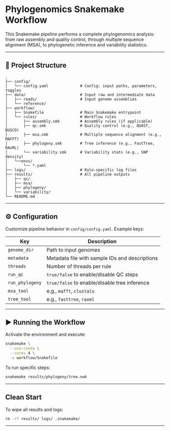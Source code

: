 # Phylogenomics Snakemake Workflow

This Snakemake pipeline performs a complete phylogenomics analysis: from raw assembly and quality control, through multiple sequence alignment (MSA), to phylogenetic inference and variability statistics.

---

## 📁 Project Structure

```
.
├── config/
│   └── config.yaml              # Config: input paths, parameters, toggles
├── data/                        # Input raw and intermediate data
│   ├── reads/                   # Input genome assemblies
│   └── reference/               
├── workflow/
│   ├── Snakefile                # Main Snakemake entrypoint
│   └── rules/                   # Workflow rules
│       ├── assembly.smk         # Assembly rules (if applicable)
│       ├── qc.smk               # Quality control (e.g., QUAST, BUSCO)
│       ├── msa.smk              # Multiple sequence alignment (e.g., MAFFT)
│       ├── phylogeny.smk        # Tree inference (e.g., FastTree, RAxML)
│       └── variability.smk      # Variability stats (e.g., SNP density)
│   └──envs/ 
│       └── *.yaml
├── logs/                        # Rule-specific log files
├── results/                     # All pipeline outputs
│   ├── qc/
│   ├── msa/
│   ├── phylogeny/
│   └── variability/
└── README.md
```

---

## ⚙️ Configuration

Customize pipeline behavior in `config/config.yaml`. Example keys:

| Key             | Description                                    |
| --------------- | ---------------------------------------------- |
| `genome_dir`    | Path to input genomes                          |
| `metadata`      | Metadata file with sample IDs and descriptions |
| `threads`       | Number of threads per rule                     |
| `run_qc`        | `true/false` to enable/disable QC steps        |
| `run_phylogeny` | `true/false` to enable/disable tree inference  |
| `msa_tool`      | e.g., `mafft`, `clustalo`                      |
| `tree_tool`     | e.g., `fasttree`, `raxml`                      |

---

## ▶️ Running the Workflow

Activate the environment and execute:

```bash
snakemake \
  --use-conda \
  --cores 4 \
  -s workflow/Snakefile
```

To run specific steps:

```bash
snakemake results/phylogeny/tree.nwk
```

---

## Clean Start

To wipe all results and logs:

```bash
rm -rf results/ logs/ .snakemake/
```

---